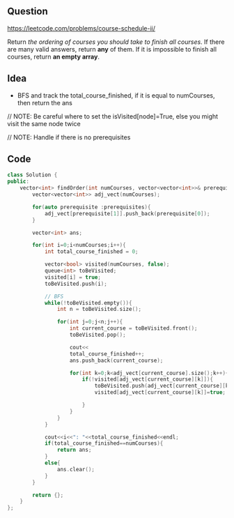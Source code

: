 ## Question

https://leetcode.com/problems/course-schedule-ii/

Return *the ordering of courses you should take to finish all courses*. If there are many valid answers, return **any** of them. If it is impossible to finish all courses, return **an empty array**.

## Idea

- BFS and track the total_course_finished, if it is equal to numCourses, then return the ans

// NOTE: Be careful where to set the isVisited[node]=True, else you might visit the same node twice

// NOTE: Handle if there is no prerequisites



## Code

```C++
class Solution {
public:
    vector<int> findOrder(int numCourses, vector<vector<int>>& prerequisites) {
        vector<vector<int>> adj_vect(numCourses);

        for(auto prerequisite :prerequisites){
            adj_vect[prerequisite[1]].push_back(prerequisite[0]);
        }

        vector<int> ans;

        for(int i=0;i<numCourses;i++){
            int total_course_finished = 0;

            vector<bool> visited(numCourses, false);
            queue<int> toBeVisited;
            visited[i] = true;
            toBeVisited.push(i);

            // BFS
            while(!toBeVisited.empty()){
                int n = toBeVisited.size();

                for(int j=0;j<n;j++){
                    int current_course = toBeVisited.front();
                    toBeVisited.pop();

                    cout<<
                    total_course_finished++;
                    ans.push_back(current_course);

                    for(int k=0;k<adj_vect[current_course].size();k++){
                        if(!visited[adj_vect[current_course][k]]){
                            toBeVisited.push(adj_vect[current_course][k]);
                            visited[adj_vect[current_course][k]]=true;

                        }
                    }
                }
            }

            cout<<i<<": "<<total_course_finished<<endl;
            if(total_course_finished==numCourses){
                return ans;
            }
            else{
                ans.clear();
            }
        }

        return {};
    }
};
```


